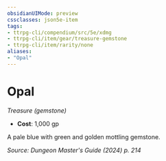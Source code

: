 ```yaml
---
obsidianUIMode: preview
cssclasses: json5e-item
tags:
- ttrpg-cli/compendium/src/5e/xdmg
- ttrpg-cli/item/gear/treasure-gemstone
- ttrpg-cli/item/rarity/none
aliases: 
- "Opal"
---
```

# Opal
*Treasure (gemstone)*  


- **Cost**: 1,000 gp

A pale blue with green and golden mottling gemstone.

*Source: Dungeon Master's Guide (2024) p. 214*